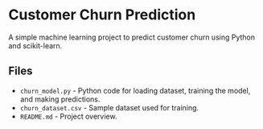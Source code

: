 # Customer Churn Prediction

A simple machine learning project to predict customer churn using Python and scikit-learn.

## Files

- `churn_model.py` - Python code for loading dataset, training the model, and making predictions.
- `churn_dataset.csv` - Sample dataset used for training.
- `README.md` - Project overview.
